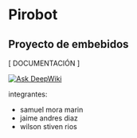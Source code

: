 # Pirobot
## Proyecto de embebidos

[ DOCUMENTACIÓN ]

[![Ask DeepWiki](https://deepwiki.com/badge.svg)](https://deepwiki.com/H1steria/Pirobot)



integrantes:
- samuel mora marin
- jaime andres diaz
- wilson stiven rios
